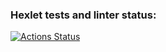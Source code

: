 ### Hexlet tests and linter status:
[![Actions Status](https://github.com/Sairen777/js-algorithms-trees-project-lvl1/workflows/hexlet-check/badge.svg)](https://github.com/Sairen777/js-algorithms-trees-project-lvl1/actions)